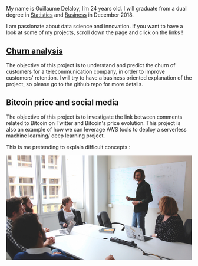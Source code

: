 My name is Guillaume Delaloy, I’m 24 years old. I will graduate from a dual degree in [Statistics](https://en.wikipedia.org/wiki/ENSAE_ParisTech) and [Business](https://en.wikipedia.org/wiki/ESCP_Europe) in December 2018. 

I am passionate about data science and innovation.
If you want to have a look at some of my projects, scroll down the page and click on the links !


## [Churn analysis](https://guillaumedelaloy.github.io/Churn_analysis/)

The objective of this project is to understand and predict the churn of customers for a telecommunication company, in order to improve customers' retention. I will try to have a business oriented explanation of the project, so please go to the github repo for more details.

## Bitcoin price and social media

The objective of this project is to investigate the link between comments related to Bitcoin on Twitter and Bitcoin's price evolution. This project is also an example of how we can leverage AWS tools to deploy a serverless machine learning/ deep learning project.



 
This is me pretending to explain difficult concepts : 


![](images/photo.png?raw=true)
